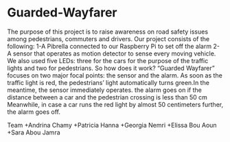 # Guarded-Wayfarer
The purpose of this project is to raise awareness on road safety issues among pedestrians, commuters and drivers.
Our project consists of the following:
1-A Pibrella connected to our Raspberry Pi to set off the alarm
2-A sensor that operates as motion detector to sense every moving vehicle. We also used five LEDs: three for the cars for the purpose of the traffic lights and two for pedestrians. 
So how does it work? 
 “Guarded Wayfarer” focuses on two major focal points: the sensor and the alarm.
As soon as the traffic light is red, the pedestrians’ light automatically turns green.In the meantime, the sensor immediately operates. the alarm goes on if the distance between a car and the pedestrian crossing is less than 50 cm Meanwhile, in case a car runs the red light by almost 50 centimeters further, the alarm goes off.

Team
+Andrina Chamy
+Patricia Hanna
+Georgia Nemri
+Elissa Bou Aoun
+Sara Abou Jamra
